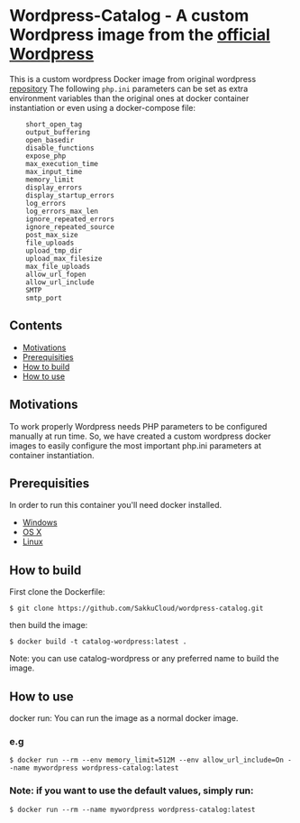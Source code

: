 # Wordpress-Catalog - A custom Wordpress image from the [official Wordpress](https://github.com/docker-library/wordpress)

This is a custom wordpress Docker image from original wordpress [repository](https://github.com/docker-library/wordpress)
The following `php.ini` parameters can be set as extra environment variables than the original ones at docker container instantiation or even using a docker-compose file:

        short_open_tag
		output_buffering
        open_basedir            
		disable_functions        
		expose_php               
		max_execution_time       
		max_input_time           
		memory_limit             
		display_errors           
		display_startup_errors   
		log_errors               
		log_errors_max_len       
		ignore_repeated_errors   
		ignore_repeated_source   
		post_max_size             
		file_uploads              
		upload_tmp_dir           
		upload_max_filesize       
		max_file_uploads          
		allow_url_fopen            
		allow_url_include          
		SMTP                        
		smtp_port  


## Contents

* [Motivations](https://github.com/SakkuCloud/wordpress-catalog#motivations)
* [Prerequisities](https://github.com/SakkuCloud/wordpress-catalog#Prerequisities)
* [How to build](https://github.com/SakkuCloud/wordpress-catalog#how-to-build)
* [How to use](https://github.com/SakkuCloud/wordpress-catalog#how-to-use)

## Motivations

To work properly Wordpress needs PHP parameters to be configured manually at run time. So, we have created a custom wordpress docker images to easily configure the most important php.ini parameters at container instantiation.

## Prerequisities

In order to run this container you'll need docker installed.

* [Windows](https://docs.docker.com/windows/started)
* [OS X](https://docs.docker.com/mac/started/)
* [Linux](https://docs.docker.com/linux/started/)

## How to build

First clone the Dockerfile:
```shell
$ git clone https://github.com/SakkuCloud/wordpress-catalog.git
```
then build the image:

```shell
$ docker build -t catalog-wordpress:latest .
```
Note: you can use catalog-wordpress or any preferred name to build the image.

## How to use

docker run:
 You can run the image as a normal docker image.
 ### e.g
 ```shell
 $ docker run --rm --env memory_limit=512M --env allow_url_include=On --name mywordpress wordpress-catalog:latest
  ```
### Note: if you want to use the default values, simply run:
````shell
$ docker run --rm --name mywordpress wordpress-catalog:latest
````
